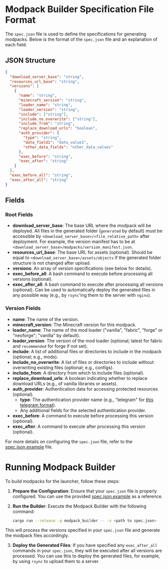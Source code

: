 # Modpack Builder Specification File Format

The `spec.json` file is used to define the specifications for generating modpacks. Below is the format of the `spec.json` file and an explanation of each field.

## JSON Structure

```json
{
  "download_server_base": "string",
  "resources_url_base": "string",
  "versions": [
    {
      "name": "string",
      "minecraft_version": "string",
      "loader_name": "string",
      "loader_version": "string",
      "include": ["string"],
      "include_no_overwrite": ["string"],
      "include_from": "string",
      "replace_download_urls": "boolean",
      "auth_provider": {
        "type": "string",
        "data_field1": "data_value1",
        "other_data_fields": "other_data_values"
      },
      "exec_before": "string",
      "exec_after": "string"
    }
  ],
  "exec_before_all": "string",
  "exec_after_all": "string"
}
```

## Fields

### Root Fields

- **download_server_base**: The base URL where the modpack will be deployed. All files in the generated folder (`generated` by default) must be accessible by `<download_server_base>/<file_relative_path>` after deployment. For example, the version manifest has to be at `<download_server_base>/modpacks/version_manifest.json`.
- **resources_url_base**: The base URL for assets (optional). Should be equal to `<download_server_base>/assets/objects` if the generated folder structure is not changed after upload.
- **versions**: An array of version specifications (see below for details).
- **exec_before_all**: A bash command to execute before processing all versions (optional).
- **exec_after_all**: A bash command to execute after processing all versions (optional). Can be used to automatically deploy the generated files in any possible way (e.g., by `rsync`'ing them to the server with `nginx`).

### Version Fields

- **name**: The name of the version.
- **minecraft_version**: The Minecraft version for this modpack.
- **loader_name**: The name of the mod loader ("vanilla", "fabric", "forge" or "neoforge"; "vanilla" by default).
- **loader_version**: The version of the mod loader (optional; latest for fabric and `recommended` for forge if not set).
- **include**: A list of additional files or directories to include in the modpack (optional; e.g., mods).
- **include_no_overwrite**: A list of files or directories to include without overwriting existing files (optional; e.g., configs).
- **include_from**: A directory from which to include files (optional).
- **replace_download_urls**: A boolean indicating whether to replace download URLs (e.g., of vanilla libraries or assets).
- **auth_provider**: Authentication data for accessing protected resources (optional).
  - **type**: The authentication provider name (e.g., "telegram" for [this telegram format](https://foxlab.dev/minecraft/tgauth-backend)).
  - Any additional fields for the selected authentication provider.
- **exec_before**: A command to execute before processing this version (optional).
- **exec_after**: A command to execute after processing this version (optional).

For more details on configuring the `spec.json` file, refer to the [spec.json.example](spec.json.example) file.

# Running Modpack Builder

To build modpacks for the launcher, follow these steps:

1. **Prepare the Configuration**: Ensure that your `spec.json` file is properly configured. You can use the provided [spec.json.example](modpack_builder/spec.json.example) as a reference.

2. **Run the Builder**: Execute the Modpack Builder with the following command:

    ```sh
    cargo run --release -p modpack_builder -- -s <path to spec.json>
    ```

This will process the versions specified in your `spec.json` file and generate the modpack files accordingly.

3. **Deploy the Generated Files**: If you have specified any `exec_after_all` commands in your `spec.json`, they will be executed after all versions are processed. You can use this to deploy the generated files, for example, by using `rsync` to upload them to a server.
